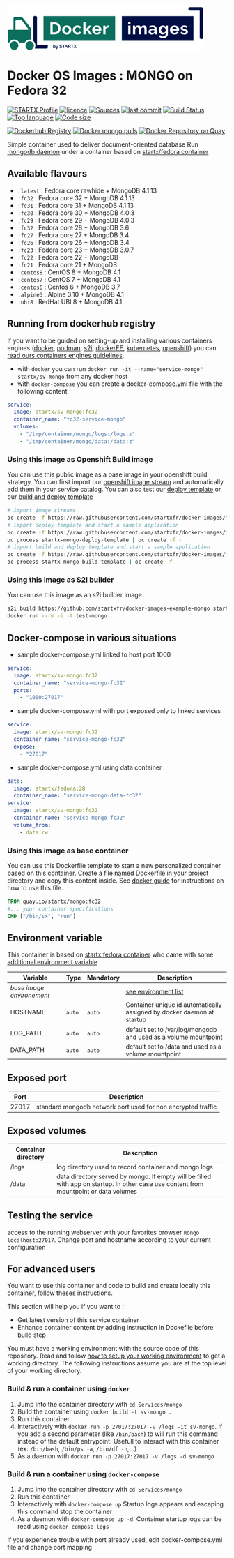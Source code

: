 [![startxfr/docker-images](https://raw.githubusercontent.com/startxfr/docker-images/master/travis/logo-small.svg?sanitize=true)](https://github.com/startxfr/docker-images)

# Docker OS Images : MONGO on Fedora 32

[![STARTX Profile](https://img.shields.io/badge/provider-startx-green.svg)](https://github.com/startxfr) [![licence](https://img.shields.io/github/license/startxfr/docker-images.svg)](https://github.com/startxfr/docker-images) [![Sources](https://img.shields.io/badge/startxfr-docker--images-blue.svg)](https://github.com/startxfr/docker-images/tree/master/Services/mongo/) [![last commit](https://img.shields.io/github/last-commit/startxfr/docker-images.svg)](https://github.com/startxfr/docker-images) [![Build Status](https://travis-ci.org/startxfr/docker-images.svg?branch=master)](https://travis-ci.org/startxfr/docker-images) [![Top language](https://img.shields.io/github/languages/count/startxfr/docker-images)](https://github.com/startxfr/docker-images) [![Code size](https://img.shields.io/github/languages/code-size/startxfr/docker-images)](https://github.com/startxfr/docker-images)

[![Dockerhub Registry](https://img.shields.io/docker/build/startx/sv-mongo.svg)](https://hub.docker.com/r/startx/sv-mongo) [![Docker mongo pulls](https://img.shields.io/docker/pulls/startx/sv-mongo)](https://hub.docker.com/r/startx/sv-mongo) [![Docker Repository on Quay](https://quay.io/repository/startx/mongo/status "Docker Repository on Quay")](https://quay.io/repository/startx/mongo)

Simple container used to deliver document-oriented database
Run [mongodb daemon](https://www.mongodb.org/) under a container
based on [startx/fedora container](https://hub.docker.com/r/startx/fedora)

## Available flavours

- `:latest` : Fedora core rawhide + MongoDB 4.1.13
- `:fc32` : Fedora core 32 + MongoDB 4.1.13
- `:fc31` : Fedora core 31 + MongoDB 4.1.13
- `:fc30` : Fedora core 30 + MongoDB 4.0.3
- `:fc29` : Fedora core 29 + MongoDB 4.0.3
- `:fc32` : Fedora core 28 + MongoDB 3.6
- `:fc27` : Fedora core 27 + MongoDB 3.4
- `:fc26` : Fedora core 26 + MongoDB 3.4
- `:fc23` : Fedora core 23 + MongoDB 3.0.7
- `:fc22` : Fedora core 22 + MongoDB
- `:fc21` : Fedora core 21 + MongoDB
- `:centos8` : CentOS 8 + MongoDB 4.1
- `:centos7` : CentOS 7 + MongoDB 4.1
- `:centos6` : Centos 6 + MongoDB 3.7
- `:alpine3` : Alpine 3.10 + MongoDB 4.1
- `:ubi8` : RedHat UBI 8 + MongoDB 4.1

## Running from dockerhub registry

If you want to be guided on setting-up and installing various containers engines
([docker](https://github.com/startxfr/containers-engines/blob/master/Docker.md),
[podman](https://github.com/startxfr/containers-engines/blob/master/Podman.md),
[s2i](https://github.com/startxfr/containers-engines/blob/master/S2I.md),
[dockerEE](https://github.com/startxfr/containers-engines/blob/master/DockerEE.md),
[kubernetes](https://github.com/startxfr/containers-engines/blob/master/Kubernetes.md),
[openshift](https://github.com/startxfr/containers-engines/blob/master/Openshift.md))
you can [read ours containers engines guidelines](https://github.com/startxfr/containers-engines).

- with `docker` you can run `docker run -it --name="service-mongo" startx/sv-mongo` from any docker host
- with `docker-compose` you can create a docker-compose.yml file with the following content

```YAML
service:
  image: startx/sv-mongo:fc32
  container_name: "fc32-service-mongo"
  volumes:
    - "/tmp/container/mongo/logs:/logs:z"
    - "/tmp/container/mongo/data:/data:z"
```

### Using this image as Openshift Build image

You can use this public image as a base image in your openshift build strategy. You can first import
our [openshift image stream](https://raw.githubusercontent.com/startxfr/docker-images/master/Services/mongo/openshift-imageStreams.yml)
and automatically add them in your service catalog. You can also test our [deploy template](https://raw.githubusercontent.com/startxfr/docker-images/master/Services/mongo/openshift-template-deploy.yml)
or our [build and deploy template](https://raw.githubusercontent.com/startxfr/docker-images/master/Services/mongo/openshift-template-build.yml)

```bash
# import image streams
oc create -f https://raw.githubusercontent.com/startxfr/docker-images/master/Services/mongo/openshift-imageStreams.yml
# import deploy template and start a sample application
oc create -f https://raw.githubusercontent.com/startxfr/docker-images/master/Services/mongo/openshift-template-deploy.yml
oc process startx-mongo-deploy-template | oc create -f -
# import build and deploy template and start a sample application
oc create -f https://raw.githubusercontent.com/startxfr/docker-images/master/Services/mongo/openshift-template-build.yml
oc process startx-mongo-build-template | oc create -f -
```

### Using this image as S2I builder

You can use this image as an s2i builder image.

```bash
s2i build https://github.com/startxfr/docker-images-example-mongo startx/sv-mongo test-mongo
docker run --rm -i -t test-mongo
```

## Docker-compose in various situations

- sample docker-compose.yml linked to host port 1000

```YAML
service:
  image: startx/sv-mongo:fc32
  container_name: "service-mongo-fc32"
  ports:
    - "1000:27017"
```

- sample docker-compose.yml with port exposed only to linked services

```YAML
service:
  image: startx/sv-mongo:fc32
  container_name: "service-mongo-fc32"
  expose:
    - "27017"
```

- sample docker-compose.yml using data container

```YAML
data:
  image: startx/fedora:28
  container_name: "service-mongo-data-fc32"
service:
  image: startx/sv-mongo:fc32
  container_name: "service-mongo-fc32"
  volume_from:
    - data:rw
```

### Using this image as base container

You can use this Dockerfile template to start a new personalized container based on this container. Create a file named Dockerfile in your project directory and copy this content inside. See [docker guide](http://docs.docker.com/engine/reference/builder/) for instructions on how to use this file.

```Dockerfile
FROM quay.io/startx/mongo:fc32
#... your container specifications
CMD ["/bin/sx", "run"]
```

## Environment variable

This container is based on [startx fedora container](https://hub.docker.com/r/startx/fedora) who came with
some [additional environment variable](https://github.com/startxfr/docker-images/tree/master/OS#environment-variable)

| Variable                       | Type   | Mandatory | Description                                                                                           |
| ------------------------------ | ------ | --------- | ----------------------------------------------------------------------------------------------------- |
| <i>base image environement</i> |        |           | [see environment list](https://github.com/startxfr/docker-images/tree/master/OS#environment-variable) |
| HOSTNAME                       | `auto` | `auto`    | Container unique id automatically assigned by docker daemon at startup                                |
| LOG_PATH                       | `auto` | `auto`    | default set to /var/log/mongodb and used as a volume mountpoint                                       |
| DATA_PATH                      | `auto` | `auto`    | default set to /data and used as a volume mountpoint                                                  |

## Exposed port

| Port  | Description                                                  |
| ----- | ------------------------------------------------------------ |
| 27017 | standard mongodb network port used for non encrypted traffic |

## Exposed volumes

| Container directory | Description                                                                                                                            |
| ------------------- | -------------------------------------------------------------------------------------------------------------------------------------- |
| /logs               | log directory used to record container and mongo logs                                                                                  |
| /data               | data directory served by mongo. If empty will be filled with app on startup. In other case use content from mountpoint or data volumes |

## Testing the service

access to the running webserver with your favorites browser `mongo localhost:27017`. Change port and hostname according to your current configuration

## For advanced users

You want to use this container and code to build and create locally this container, follow theses instructions.

This section will help you if you want to :

- Get latest version of this service container
- Enhance container content by adding instruction in Dockefile before build step

You must have a working environment with the source code of this repository. Read and follow [how to setup your working environment](https://github.com/startxfr/docker-images#setup-your-working-environment-mandatory) to get a working directory. The following instructions assume you are at the top level of your working directory.

### Build & run a container using `docker`

1. Jump into the container directory with `cd Services/mongo`
2. Build the container using `docker build -t sv-mongo .`
3. Run this container
4. Interactively with `docker run -p 27017:27017 -v /logs -it sv-mongo`. If you add a second parameter (like `/bin/bash`) to will run this command instead of the default entrypoint. Usefull to interact with this container (ex: `/bin/bash`, `/bin/ps -a`, `/bin/df -h`,...)
5. As a daemon with `docker run -p 27017:27017 -v /logs -d sv-mongo`

### Build & run a container using `docker-compose`

1. Jump into the container directory with `cd Services/mongo`
2. Run this container
3. Interactively with `docker-compose up` Startup logs appears and escaping this command stop the container
4. As a daemon with `docker-compose up -d`. Container startup logs can be read using `docker-compose logs`

If you experience trouble with port already used, edit docker-compose.yml file and change port mapping
